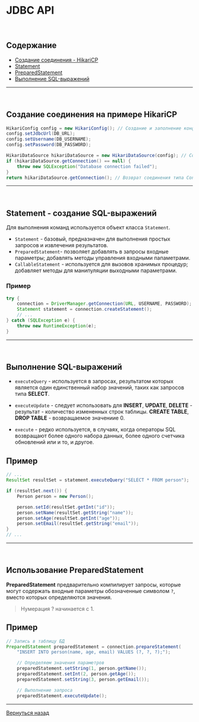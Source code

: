 # JDBC API

<br>

## Содержание
+ [Создание соединения - HikariCP](#1)
+ [Statement](#2)
+ [PreparedStatement](#4)
+ [Выполнение SQL-выражений](#3)
___
<br>

<a name="1"></a>
## Создание соединения на примере HikariCP

```Java
HikariConfig config = new HikariConfig(); // Создание и заполнение конфига соединения
config.setJdbcUrl(DB_URL);
config.setUsername(DB_USERNAME);
config.setPassword(DB_PASSWORD);

HikariDataSource hikariDataSource = new HikariDataSource(config); // Создание пула соединений
if (hikariDataSource.getConnection() == null) {
    throw new SQLException("Database connection failed");
}
return hikariDataSource.getConnection(); // Возврат соединения типа Connection
```
____
<br>

<a name="2"></a>
## Statement - создание SQL-выражений

Для выполнения команд используется объект класса `Statement`.

+ `Statement` - базовый, предназначен для выполнения простых запросов и извлечения результатов.
+ `PreparedStatement`- позволяет добавлять в запросы входные параметры; добавлять методы управления входными папаметрами.
+ `CallableStatement` - используется для вызовов хранимых процедур; добавляет методы для манипуляции выходными параметрами.

### Пример

```Java
try {
    connection = DriverManager.getConnection(URL, USERNAME, PASSWORD);
    Statement statement = connection.createStatement();
    // ...
} catch (SQLException e) {
    throw new RuntimeException(e);
}
```
____
<br>

<a name="3"></a>
## Выполнение SQL-выражений

+ `executeQuery` - используется в запросах, результатом которых является один единственный набор значений, таких как запросов типа **SELECT**.

+ `executeUpdate` - следует использовать для **INSERT**, **UPDATE**, **DELETE** - результат - количество измененных строк таблицы. **CREATE TABLE**, **DROP TABLE** - возвращаемое значениие 0.

+ `execute` - редко используется, в случаях, когда операторы SQL возвращают более одного набора данных, более одного счетчика обновлений или и то, и другое.

## Пример

```Java
// ...
ResultSet resultSet = statement.executeQuery("SELECT * FROM person");

if (resultSet.next()) {
    Person person = new Person();

    person.setId(resultSet.getInt("id"));
    person.setName(resultSet.getString("name"));
    person.setAge(resultSet.getInt("age"));
    person.setEmail(resultSet.getString("email"));
}
// ...
```
____
<br>

<a name="4"></a>
## Использование PreparedStatement

**PreparedStatement** предварительно компилирует запросы, которые могут содержать входные параметры обозначенные символом `?`, вместо которых определяются значения.
> Нумерация ? начинается с 1.

## Пример

```Java
// Запись в таблицу БД 
PreparedStatement preparedStatement = connection.prepareStatement(
    "INSERT INTO person(name, age, email) VALUES (?, ?, ?);");

    // Определяем значения параметров
    preparedStatement.setString(1, person.getName());
    preparedStatement.setInt(2, person.getAge());
    preparedStatement.setString(3, person.getEmail());

    // Выполнение запроса
    preparedStatement.executeUpdate();
```
___
[Вернуться назад](../../README.md)























